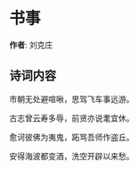# 书事

**作者**: 刘克庄

## 诗词内容

市朝无处避喧啾，思驾飞车事远游。

古志曾云寿多辱，前贤亦说耄宜休。

愈诃彼佛为夷鬼，跖骂吾师作盗丘。

安得海波都变酒，洗空开辟以来愁。

